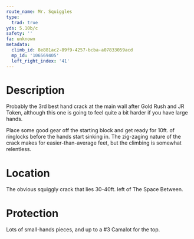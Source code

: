 ```yaml
---
route_name: Mr. Squiggles
type:
  trad: true
yds: 5.10b/c
safety: ''
fa: unknown
metadata:
  climb_id: 8e881ac2-89f9-4257-bcba-a07833059acd
  mp_id: '106569405'
  left_right_index: '41'
---
```

# Description
Probably the 3rd best hand crack at the main wall after Gold Rush and JR Token, although this one is going to feel quite a bit harder if you have large hands.

Place some good gear off the starting block and get ready for 10ft. of ringlocks before the hands start sinking in.  The zig-zaging nature of the crack makes for easier-than-average feet, but the climbing is somewhat relentless.

# Location
The obvious squiggly crack that lies 30-40ft. left of The Space Between.

# Protection
Lots of small-hands pieces, and up to a #3 Camalot for the top.
